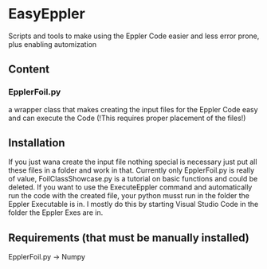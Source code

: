 # EasyEppler
 Scripts and tools to make using the Eppler Code easier and less error prone, plus enabling automization

## Content
### EpplerFoil.py 
a wrapper class that makes creating the input files for the Eppler Code easy and can execute the Code
(!This requires proper placement of the files!)

## Installation
If you just wana create the input file nothing special is necessary just put all these files in a folder and work in that.
Currently only EpplerFoil.py is really of value, FoilClassShowcase.py is a tutorial on basic functions and could be deleted.
If you want to use the ExecuteEppler command and automatically run the code with the created file, your python musst run in
the folder the Eppler Executable is in. I mostly do this by starting Visual Studio Code in the folder the Eppler Exes are in.

## Requirements (that must be manually installed)
EpplerFoil.py -> Numpy